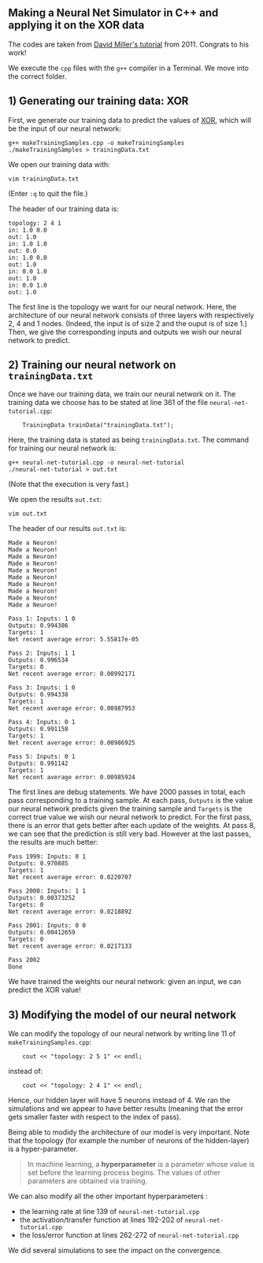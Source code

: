 ## Making a Neural Net Simulator in C++ and applying it on the XOR data

The codes are taken from [David Miller's tutorial](http://www.millermattson.com/dave/?p=54) from 2011. Congrats to his work!

We execute the `cpp` files with the `g++` compiler in a Terminal. We move into the correct folder.

## 1) Generating our training data: XOR

First, we generate our training data to predict the values of [XOR](https://en.wikipedia.org/wiki/Exclusive_or), which will be the input of our neural network:
```
g++ makeTrainingSamples.cpp -o makeTrainingSamples
./makeTrainingSamples > trainingData.txt
```

We open our training data with:
```
vim trainingData.txt
```
(Enter `:q` to quit the file.)

The header of our training data is:
```
topology: 2 4 1
in: 1.0 0.0 
out: 1.0
in: 1.0 1.0 
out: 0.0
in: 1.0 0.0 
out: 1.0
in: 0.0 1.0 
out: 1.0
in: 0.0 1.0 
out: 1.0
```
The first line is the topology we want for our neural network. Here, the architecture of our neural network consists of three layers with respectively 2, 4 and 1 nodes. (Indeed, the input is of size 2 and the ouput is of size 1.) Then, we give the corresponding inputs and outputs we wish our neural network to predict.

## 2) Training our neural network on `trainingData.txt`

Once we have our training data, we train our neural network on it. The training data we choose has to be stated at line 361 of the file `neural-net-tutorial.cpp`:
```
    TrainingData trainData("trainingData.txt");
```
Here, the training data is stated as being `trainingData.txt`. The command for training our neural network is:
```
g++ neural-net-tutorial.cpp -o neural-net-tutorial
./neural-net-tutorial > out.txt
```
(Note that the execution is very fast.)

We open the results `out.txt`:
```
vim out.txt
```

The header of our results `out.txt` is:
```
Made a Neuron!
Made a Neuron!
Made a Neuron!
Made a Neuron!
Made a Neuron!
Made a Neuron!
Made a Neuron!
Made a Neuron!
Made a Neuron!
Made a Neuron!

Pass 1: Inputs: 1 0 
Outputs: 0.994386 
Targets: 1 
Net recent average error: 5.55817e-05

Pass 2: Inputs: 1 1 
Outputs: 0.996534 
Targets: 0 
Net recent average error: 0.00992171

Pass 3: Inputs: 1 0 
Outputs: 0.994338 
Targets: 1 
Net recent average error: 0.00987953

Pass 4: Inputs: 0 1 
Outputs: 0.991158 
Targets: 1 
Net recent average error: 0.00986925

Pass 5: Inputs: 0 1 
Outputs: 0.991142 
Targets: 1 
Net recent average error: 0.00985924
```
The first lines are debug statements. We have 2000 passes in total, each pass corresponding to a training sample. At each pass, `Outputs` is the value our neural network predicts given the training sample and `Targets` is the correct true value we wish our neural network to predict. For the first pass, there is an error that gets better after each update of the weights. At pass 8, we can see that the prediction is still very bad. However at the last passes, the results are much better:
```
Pass 1999: Inputs: 0 1 
Outputs: 0.970885 
Targets: 1 
Net recent average error: 0.0220707

Pass 2000: Inputs: 1 1 
Outputs: 0.00373252 
Targets: 0 
Net recent average error: 0.0218892

Pass 2001: Inputs: 0 0 
Outputs: 0.00412659 
Targets: 0 
Net recent average error: 0.0217133

Pass 2002
Done
```
We have trained the weights our neural network: given an input, we can predict the XOR value!

## 3) Modifying the model of our neural network

We can modify the topology of our neural network by writing line 11 of `makeTrainingSamples.cpp`:
```
	cout << "topology: 2 5 1" << endl;
```
instead of:
```
	cout << "topology: 2 4 1" << endl;
```
Hence, our hidden layer will have 5 neurons instead of 4.  We ran the simulations and we appear to have better results (meaning that the error gets smaller faster with respect to the index of pass).

Being able to modidy the architecture of our model is very important. Note that the topology (for example the number of neurons of the hidden-layer) is a hyper-parameter.
> In machine learning, a **hyperparameter** is a parameter whose value is set before the learning process begins. The values of other parameters are obtained via training.

We can also modify all the other important hyperparameters :
- the learning rate at line 139 of `neural-net-tutorial.cpp`
- the activation/transfer function at lines 192-202 of `neural-net-tutorial.cpp`
- the loss/error function at lines 262-272 of `neural-net-tutorial.cpp`

We did several simulations to see the impact on the convergence.
